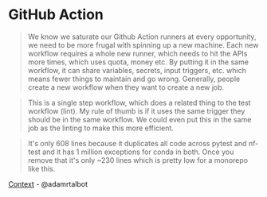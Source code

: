 # GitHub Action

> We know we saturate our Github Action runners at every opportunity, we need to be more frugal with spinning up a new machine. Each new workflow requires a whole new runner, which needs to hit the APIs more times, which uses quota, money etc. By putting it in the same workflow, it can share variables, secrets, input triggers, etc. which means fewer things to maintain and go wrong. Generally, people create a new workflow when they want to create a new job.

> This is a single step workflow, which does a related thing to the test workflow (lint). My rule of thumb is if it uses the same trigger they should be in the same workflow. We could even put this in the same job as the linting to make this more efficient.

> It's only 608 lines because it duplicates all code across pytest and nf-test and it has 1 million exceptions for conda in both. Once you remove that it's only ~230 lines which is pretty low for a monorepo like this.

[Context](https://github.com/nf-core/modules/pull/4545#issuecomment-1845027257) - @adamrtalbot
